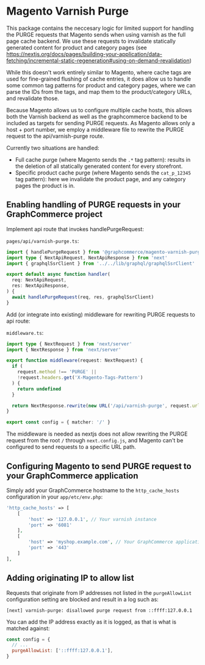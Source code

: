 # Magento Varnish Purge

This package contains the neccesary logic for limited support for handling the
PURGE requests that Magento sends when using varnish as the full page cache
backend. We use these requests to invalidate statically generated content for
product and category pages (see
https://nextjs.org/docs/pages/building-your-application/data-fetching/incremental-static-regeneration#using-on-demand-revalidation)

While this doesn't work entirely similar to Magento, where cache tags are used
for fine-grained flushing of cache entries, it does allow us to handle some
common tag patterns for product and category pages, where we can parse the IDs
from the tags, and map them to the product/category URLs, and revalidate those.

Because Magento allows us to configure multiple cache hosts, this allows both
the Varnish backend as well as the graphcommerce backend to be included as
targets for sending PURGE requests. As Magento allows only a host + port number,
we employ a middleware file to rewrite the PURGE request to the
api/varnish-purge route.

Currently two situations are handled:

- Full cache purge (where Magento sends the `.*` tag pattern): results in the
  deletion of all statically generated content for every storefront.
- Specific product cache purge (where Magento sends the `cat_p_12345` tag
  pattern): here we invalidate the product page, and any category pages the
  product is in.

## Enabling handling of PURGE requests in your GraphCommerce project

Implement api route that invokes handlePurgeRequest:

`pages/api/varnish-purge.ts`:

```typescript
import { handlePurgeRequest } from '@graphcommerce/magento-varnish-purge'
import type { NextApiRequest, NextApiResponse } from 'next'
import { graphqlSsrClient } from '../../lib/graphql/graphqlSsrClient'

export default async function handler(
  req: NextApiRequest,
  res: NextApiResponse,
) {
  await handlePurgeRequest(req, res, graphqlSsrClient)
}
```

Add (or integrate into existing) middleware for rewriting PURGE requests to api
route:

`middleware.ts`:

```typescript
import type { NextRequest } from 'next/server'
import { NextResponse } from 'next/server'

export function middleware(request: NextRequest) {
  if (
    request.method !== 'PURGE' ||
    !request.headers.get('X-Magento-Tags-Pattern')
  ) {
    return undefined
  }

  return NextResponse.rewrite(new URL('/api/varnish-purge', request.url))
}

export const config = { matcher: '/' }
```

The middleware is needed as nextjs does not allow rewriting the PURGE request
from the root `/` through `next.config.js`, and Magento can't be configured to
send requests to a specific URL path.

## Configuring Magento to send PURGE request to your GraphCommerce application

Simply add your GraphCommerce hostname to the `http_cache_hosts` configuration
in your `app/etc/env.php`:

```php
'http_cache_hosts' => [
    [
        'host' => '127.0.0.1', // Your varnish instance
        'port' => '6081'
    ],
    [
        'host' => 'myshop.example.com', // Your GraphCommerce application
        'port' => '443'
    ]
],
```

## Adding originating IP to allow list

Requests that originate from IP addresses not listed in the `purgeAllowList`
configuration setting are blocked and result in a log such as:

```
[next] varnish-purge: disallowed purge request from ::ffff:127.0.0.1
```

You can add the IP address exactly as it is logged, as that is what is matched
against:

```js
const config = {
  // ...
  purgeAllowList: ['::ffff:127.0.0.1'],
}
```
